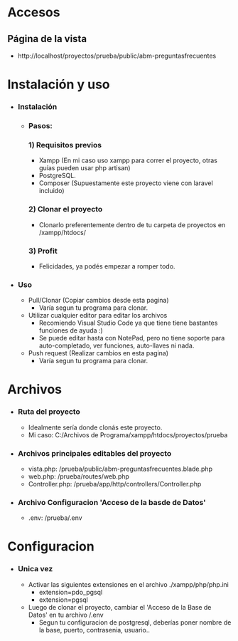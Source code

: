 # Accesos


## Página de la vista
* http://localhost/proyectos/prueba/public/abm-preguntasfrecuentes


# Instalación y uso
* ### Instalación
    - ### Pasos:
      ### 1) Requisitos previos
        - Xampp (En mi caso uso xampp para correr el proyecto, otras guías pueden usar php artisan)
        - PostgreSQL.
        - Composer (Supuestamente este proyecto viene con laravel incluido)
      ### 2) Clonar el proyecto
        - Clonarlo preferentemente dentro de tu carpeta de proyectos en /xampp/htdocs/
      ### 3) Profit
        - Felicidades, ya podés empezar a romper todo.


* ### Uso
    - Pull/Clonar (Copiar cambios desde esta pagina)
        *  Varía segun tu programa para clonar.
    - Utilizar cualquier editor para editar los archivos
        *  Recomiendo Visual Studio Code ya que tiene tiene bastantes funciones de ayuda :)
        *  Se puede editar hasta con NotePad, pero no tiene soporte para auto-completado, ver funciones, auto-llaves ni nada.
    - Push request (Realizar cambios en esta pagina)
        *  Varía segun tu programa para clonar.


# Archivos
* ### Ruta del proyecto
  * Idealmente sería donde clonás este proyecto.
  * Mi caso: C:/Archivos de Programa/xampp/htdocs/proyectos/prueba
* ### Archivos principales editables del proyecto
  * vista.php: /prueba/public/abm-preguntasfrecuentes.blade.php
  * web.php: /prueba/routes/web.php
  * Controller.php: /prueba/app/http/controllers/Controller.php
* ### Archivo Configuracion 'Acceso de la basde de Datos'
  * .env: /prueba/.env

# Configuracion
* ### Unica vez
  * Activar las siguientes extensiones en el archivo ./xampp/php/php.ini
     * extension=pdo_pgsql
     * extension=pgsql
  * Luego de clonar el proyecto, cambiar el 'Acceso de la Base de Datos' en tu archivo /.env
    * Segun tu configuracion de postgresql, deberías poner nombre de la base, puerto, contrasenia, usuario..
